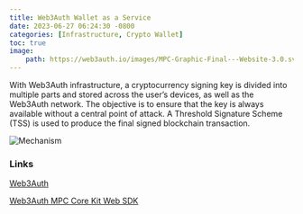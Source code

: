 ```yaml
---
title: Web3Auth Wallet as a Service
date: 2023-06-27 06:24:30 -0800
categories: [Infrastructure, Crypto Wallet]
toc: true
image:
    path: https://web3auth.io/images/MPC-Graphic-Final---Website-3.0.svg
---
```


With Web3Auth infrastructure, a cryptocurrency signing key is divided into multiple parts and stored across the user’s devices, as well as the Web3Auth network. The objective is to ensure that the key is always available without a central point of attack. A Threshold Signature Scheme (TSS) is used to produce the final signed blockchain transaction.

![Mechanism](https://web3auth.io/docs/assets/images/tkey-mpc-flow-ea1135d3224063bb0ea484f86a4fd0b5.png)

### Links

[Web3Auth](https://web3auth.io/)

[Web3Auth MPC Core Kit Web SDK](https://web3auth.io/docs/sdk/core-kit/mpc-core-kit/)